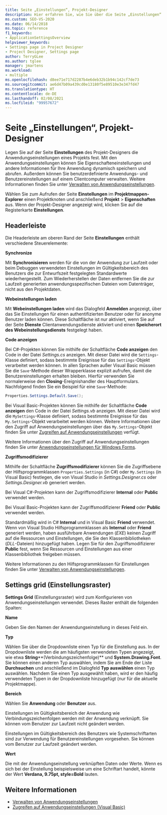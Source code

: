 ```yaml
---
title: Seite „Einstellungen“, Projekt-Designer
description: Hier erfahren Sie, wie Sie über die Seite „Einstellungen“ des Projekt-Designers die Anwendungseinstellungen eines Projekts angeben.
ms.custom: SEO-VS-2020
ms.date: 06/14/2018
ms.topic: reference
f1_keywords:
- ApplicationSettingsOverview
helpviewer_keywords:
- Settings page in Project Designer
- Project Designer, Settings page
author: TerryGLee
ms.author: tglee
manager: jmartens
ms.workload:
- multiple
ms.openlocfilehash: d8ee71e717d2287b4e6deb32b1b94c142cf7de73
ms.sourcegitcommit: ae6d47b09a439cd0e13180f5e89510e3e347fd47
ms.translationtype: HT
ms.contentlocale: de-DE
ms.lasthandoff: 02/08/2021
ms.locfileid: "99957672"
---
```

# <a name="settings-page-project-designer"></a>Seite „Einstellungen“, Projekt-Designer

Legen Sie auf der Seite **Einstellungen** des Projekt-Designers die Anwendungseinstellungen eines Projekts fest. Mit den Anwendungseinstellungen können Sie Eigenschafteneinstellungen und andere Informationen für Ihre Anwendung dynamisch speichern und abrufen. Außerdem können Sie benutzerdefinierte Anwendungs- und Benutzereinstellungen auf einem Clientcomputer verwalten. Weitere Informationen finden Sie unter [Verwalten von Anwendungseinstellungen](../managing-application-settings-dotnet.md).

Wählen Sie zum Aufrufen der Seite **Einstellungen** im **Projektmappen-Explorer** einen Projektknoten und anschließend **Projekt** > **Eigenschaften** aus. Wenn der Projekt-Designer angezeigt wird, klicken Sie auf die Registerkarte **Einstellungen**.

## <a name="header-bar"></a>Headerleiste

Die Headerleiste am oberen Rand der Seite **Einstellungen** enthält verschiedene Steuerelemente:

**Synchronize**

Mit **Synchronisieren** werden für die von der Anwendung zur Laufzeit oder beim Debuggen verwendeten Einstellungen im Gültigkeitsbereich des Benutzers die zur Entwurfszeit festgelegten Standardwerte wiederhergestellt. Zum Wiederherstellen der Daten entfernen Sie die zur Laufzeit generierten anwendungsspezifischen Dateien vom Datenträger, nicht aus den Projektdaten.

**Webeinstellungen laden**

Mit **Webeinstellungen laden** wird das Dialogfeld **Anmelden** angezeigt, über das Sie Einstellungen für einen authentifizierten Benutzer oder für anonyme Benutzer laden können. Diese Schaltfläche ist nur aktiviert, wenn Sie auf der Seite **Dienste** Clientanwendungsdienste aktiviert und einen **Speicherort des Webeinstellungsdiensts** festgelegt haben.

**Code anzeigen**

Bei C#-Projekten können Sie mithilfe der Schaltfläche **Code anzeigen** den Code in der Datei *Settings.cs* anzeigen. Mit dieser Datei wird die `Settings`-Klasse definiert, sodass bestimmte Ereignisse für das `Settings`-Objekt verarbeitet werden können. In allen Sprachen außer Visual Basic müssen Sie die `Save`-Methode dieser Wrapperklasse explizit aufrufen, damit die Benutzereinstellungen erhalten bleiben. Hierfür verwenden Sie normalerweise den **Closing**-Ereignishandler des Hauptformulars. Nachfolgend finden Sie ein Beispiel für eine `Save`-Methode:

```csharp
Properties.Settings.Default.Save();
```

Bei Visual Basic-Projekten können Sie mithilfe der Schaltfläche **Code anzeigen** den Code in der Datei *Settings.vb* anzeigen. Mit dieser Datei wird die `MySettings`-Klasse definiert, sodass bestimmte Ereignisse für das `My.Settings`-Objekt verarbeitet werden können. Weitere Informationen über den Zugriff auf Anwendungseinstellungen über das `My.Settings`-Objekt finden Sie unter [Zugreifen auf Anwendungseinstellungen](/dotnet/visual-basic/developing-apps/programming/app-settings/accessing-application-settings) verfügt.

Weitere Informationen über den Zugriff auf Anwendungseinstellungen finden Sie unter [Anwendungseinstellungen für Windows Forms](/dotnet/framework/winforms/advanced/application-settings-for-windows-forms).

**Zugriffsmodifizierer**

Mithilfe der Schaltfläche **Zugriffsmodifizierer** können Sie die Zugriffsebene der Hilfsprogrammklassen `Properties.Settings` (in C#) oder `My.Settings` (in Visual Basic) festlegen, die von Visual Studio in *Settings.Designer.cs* oder *Settings.Designer.vb* generiert werden.

Bei Visual C#-Projekten kann der Zugriffsmodifizierer **Internal** oder **Public** verwendet werden.

Bei Visual Basic-Projekten kann der Zugriffsmodifizierer **Friend** oder **Public** verwendet werden.

Standardmäßig wird in C# **Internal** und in Visual Basic **Friend** verwendet. Wenn von Visual Studio Hilfsprogrammklassen als **Internal** oder **Friend** generiert werden, haben ausführbare Anwendungen (*EXE*) keinen Zugriff auf die Ressourcen und Einstellungen, die Sie den Klassenbibliotheken (*DLL*-Dateien) hinzugefügt haben. Legen Sie für den Zugriffsmodifizierer **Public** fest, wenn Sie Ressourcen und Einstellungen aus einer Klassenbibliothek freigeben müssen.

Weitere Informationen zu den Hilfsprogrammklassen für Einstellungen finden Sie unter [Verwalten von Anwendungseinstellungen](../managing-application-settings-dotnet.md).

## <a name="settings-grid"></a>Settings grid (Einstellungsraster)

**Settings Grid** (Einstellungsraster) wird zum Konfigurieren von Anwendungseinstellungen verwendet. Dieses Raster enthält die folgenden Spalten:

**Name**

Geben Sie den Namen der Anwendungseinstellung in dieses Feld ein.

**Typ**

Wählen Sie über die Dropdownliste einen Typ für die Einstellung aus. In der Dropdownliste werden die am häufigsten verwendeten Typen angezeigt, wie etwa **String****(Verbindungszeichenfolge)** und **System.Drawing.Font**. Sie können einen anderen Typ auswählen, indem Sie am Ende der Liste **Durchsuchen** und anschließend im Dialogfeld **Typ auswählen** einen Typ auswählen. Nachdem Sie einen Typ ausgewählt haben, wird er den häufig verwendeten Typen in der Dropdownliste hinzugefügt (nur für die aktuelle Projektmappe).

**Bereich**

Wählen Sie **Anwendung** oder **Benutzer** aus.

Einstellungen im Gültigkeitsbereich der Anwendung wie Verbindungszeichenfolgen werden mit der Anwendung verknüpft. Sie können vom Benutzer zur Laufzeit nicht geändert werden.

Einstellungen im Gültigkeitsbereich des Benutzers wie Systemschriftarten sind zur Verwendung für Benutzereinstellungen vorgesehen. Sie können vom Benutzer zur Laufzeit geändert werden.

**Wert**

Die mit der Anwendungseinstellung verknüpften Daten oder Werte. Wenn es sich bei der Einstellung beispielsweise um eine Schriftart handelt, könnte der Wert **Verdana, 9.75pt, style=Bold** lauten.

## <a name="see-also"></a>Weitere Informationen

- [Verwalten von Anwendungseinstellungen](../managing-application-settings-dotnet.md)
- [Zugreifen auf Anwendungseinstellungen (Visual Basic)](/dotnet/visual-basic/developing-apps/programming/app-settings/accessing-application-settings)
